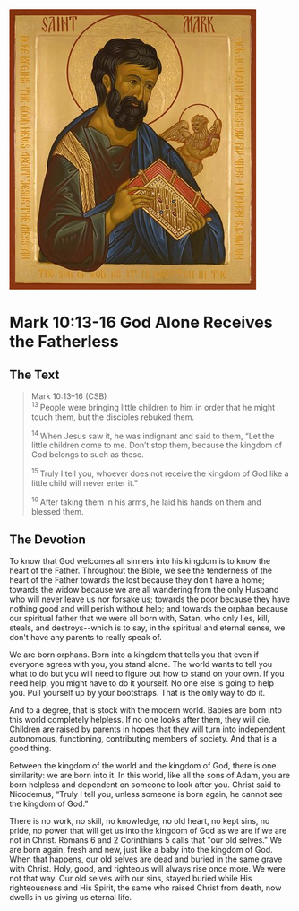 <img class="intro-right" src="art-mark.jpg">

# Mark 10:13-16 God Alone Receives the Fatherless

## The Text

>Mark 10:13–16 (CSB)  
><sup> 13 </sup> People were bringing little children to him in order that he might touch them, but the disciples rebuked them. 
>
><sup> 14 </sup> When Jesus saw it, he was indignant and said to them, “Let the little children come to me. Don’t stop them, because the kingdom of God belongs to such as these. 
>
><sup> 15 </sup> Truly I tell you, whoever does not receive the kingdom of God like a little child will never enter it.” 
>
><sup> 16 </sup> After taking them in his arms, he laid his hands on them and blessed them.

## The Devotion

To know that God welcomes all sinners into his kingdom is to know the heart of the Father. Throughout the Bible, we see the tenderness of the heart of the Father towards the lost because they don't have a home; towards the widow because we are all wandering from the only Husband who will never leave us nor forsake us; towards the poor because they have nothing good and will perish without help; and towards the orphan because our spiritual father that we were all born with, Satan, who only lies, kill, steals, and destroys--which is to say, in the spiritual and eternal sense, we don't have any parents to really speak of. 

We are born orphans. Born into a kingdom that tells you that even if everyone agrees with you, you stand alone.  The world wants to tell you what to do but you will need to figure out how to stand on your own. If you need help, you might have to do it yourself. No one else is going to help you. Pull yourself up by your bootstraps. That is the only way to do it.

And to a degree, that is stock with the modern world. Babies are born into this world completely helpless. If no one looks after them, they will die. Children are raised by parents in hopes that they will turn into independent, autonomous, functioning, contributing members of society. And that is a good thing.

Between the kingdom of the world and the kingdom of God, there is one similarity: we are born into it. In this world, like all the sons of Adam, you are born helpless and dependent on someone to look after you. Christ said to Nicodemus, “Truly I tell you, unless someone is born again, he cannot see the kingdom of God.” 

There is no work, no skill, no knowledge, no old heart, no kept sins, no pride, no power that will get us into the kingdom of God as we are if we are not in Christ. Romans 6 and 2 Corinthians 5 calls that "our old selves." We are born again, fresh and new, just like a baby into the kingdom of God. When that happens, our old selves are dead and buried in the same grave with Christ. Holy, good, and righteous will always rise once more. We were not that way. Our old selves with our sins, stayed buried while His righteousness and His Spirit, the same who raised Christ from death, now dwells in us giving us eternal life.
